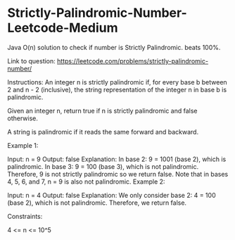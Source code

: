 # Strictly-Palindromic-Number-Leetcode-Medium
Java O(n) solution to check if number is Strictly Palindromic. beats 100%.

Link to question: https://leetcode.com/problems/strictly-palindromic-number/

Instructions:
An integer n is strictly palindromic if, for every base b between 2 and n - 2 (inclusive), the string representation of the integer n in base b is palindromic.

Given an integer n, return true if n is strictly palindromic and false otherwise.

A string is palindromic if it reads the same forward and backward.

 

Example 1:

Input: n = 9
Output: false
Explanation: In base 2: 9 = 1001 (base 2), which is palindromic.
In base 3: 9 = 100 (base 3), which is not palindromic.
Therefore, 9 is not strictly palindromic so we return false.
Note that in bases 4, 5, 6, and 7, n = 9 is also not palindromic.
Example 2:

Input: n = 4
Output: false
Explanation: We only consider base 2: 4 = 100 (base 2), which is not palindromic.
Therefore, we return false.

 

Constraints:

4 <= n <= 10^5
